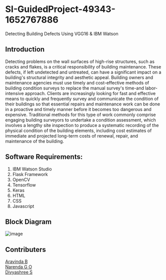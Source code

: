 # SI-GuidedProject-49343-1652767886
Detecting Building Defects Using VGG16 &amp; IBM Watson


## Introduction

Detecting problems on the wall surfaces of high-rise structures, such as cracks and flakes, is a critical responsibility of building maintenance. These defects, if left undetected and untreated, can have a significant impact on a building's structural integrity and aesthetic appeal. Building owners and maintenance agencies must use timely and cost-effective methods of building condition surveys to replace the manual survey's time-and labor-intensive approach.
Clients are increasingly looking for fast and effective means to quickly and frequently survey and communicate the condition of their buildings so that essential repairs and maintenance work can be done in a proactive and timely manner before it becomes too dangerous and expensive. Traditional methods for this type of work commonly comprise engaging building surveyors to undertake a condition assessment, which involves a lengthy site inspection to produce a systematic recording of the physical condition of the building elements, including cost estimates of immediate and projected long-term costs of renewal, repair, and maintenance of the building.


## Software Requirements:
1.	IBM Watson Studio
2.	Flask Framework
3.	OpenCV
4.	Tensorflow
5.	Keras
6.	HTML
7.	CSS
8.	Javascript

## Block Diagram

![image](https://user-images.githubusercontent.com/66694119/171919174-d4a40394-02ca-4a4e-affa-12c0e5897389.png)

## Contributers

[Aravinda B](aravinda.b2019@vitstudent.ac.in)<br>
[Narenda G O](narenda.go2019@vitstudent.ac.in)<br>
[Divyashree S](divyadazle2001@gmail.com)
